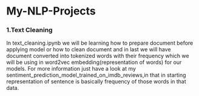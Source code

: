# My-NLP-Projects
<h3>1.Text Cleaning </h3>
In text_cleaning.ipynb we will be learning how to prepare document before applying model or how to clean document and in last we will have document converted into tokenized words with their frequency  which we will be using in word2vec embedding(representation of words) for our models.
For more information just have a look at my sentiment_prediction_model_trained_on_imdb_reviews,in that in starting representation of sentence is basically frequency of those words in that data.
